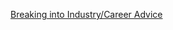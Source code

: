 [Breaking into Industry/Career Advice](https://docs.google.com/document/d/19MhDIP-yJvwC0XL_szmjUaevvGRVjPRhr_6iHuKdY_Y/edit?tab=t.0#heading=h.9gg71drl112m)
